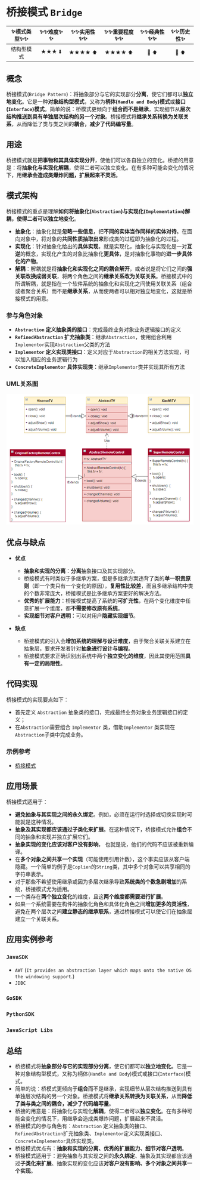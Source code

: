 # 桥接模式 `Bridge`

| :sparkles:模式类型:sparkles::sparkles:|:sparkles::sparkles:难度:sparkles:  :sparkles: | :sparkles::sparkles:实用性:sparkles::sparkles: | :sparkles::sparkles:重要程度:sparkles::sparkles: |  :sparkles::sparkles:经典性:sparkles::sparkles: | :sparkles::sparkles:历史性:sparkles: |
| :----------------------------------------: | :-----------------------------------------------: | :-------------------------------------------------: | :----------------------------------------------------: | :--------------------------------------------------: | :--------------------------------------: |
|                   结构型模式                         |                ★★★ :arrow_down:                 |                  ★★★★ :arrow_up:                   |                    ★★★★ :arrow_up:                    |              :green_heart:  :arrow_up:               |        :green_heart:  :arrow_up:         |

## 概念
桥接模式(`Bridge Pattern`)：将抽象部分与它的实现部分**分离**，使它们都可以**独立地变化**。它是一种**对象结构型模式**，又称为**柄体(`Handle and Body`)模式**或**接口(`Interface`)模式**。简单的说：桥模式更倾向于**组合而不是继承**，实现细节从**层次结构推送到具有单独层次结构的另一个对象**。桥接模式将**继承关系转换为关联关系**，从而降低了类与类之间的**耦合，减少了代码编写量**。

## 用途
桥接模式就是**把事物和其具体实现分开**，使他们可以各自独立的变化。桥接的用意是：将**抽象化与实现化解耦**，使得二者可以独立变化。在有多种可能会变化的情况下，用**继承会造成类爆炸问题，扩展起来不灵活**。

## 模式架构
桥接模式的重点是理解**如何将抽象化(`Abstraction`)与实现化(`Implementation`)解耦，使得二者可以独立地变化**。
+ **抽象化**：抽象化就是**忽略一些信息**，把**不同的实体当作同样的实体对待**。在面向对象中，将对象的**共同性质抽取出来**形成类的过程即为抽象化的过程。
+ **实现化**：针对抽象化给出的**具体实现**，就是实现化，抽象化与实现化是一对**互逆**的概念，实现化产生的对象比抽象化**更具体**，是对抽象化事物的**进一步具体化的产物**。
+ **解耦**：解耦就是将**抽象化和实现化之间的耦合解开**，或者说是将它们之间的**强关联改换成弱关联**，将两个角色之间的**继承关系改为关联关系**。桥接模式中的所谓解耦，就是指在一个软件系统的抽象化和实现化之间使用关联关系（组合或者聚合关系）而不是**继承关系**，从而使两者可以相对独立地变化，这就是桥接模式的用意。


### 参与角色对象
+ **`Abstraction` 定义抽象类的接口**：完成最终业务对象业务逻辑接口的定义
+ **`RefinedAbstraction` 扩充抽象类**：继承`Abstraction`，使用组合利用`Implementor`实现`Abstraction`父类的方法
+ **`Implementor` 定义实现类接口**：定义对应于`Abstraction`的相关方法实现，可以加入相应的业务逻辑行为
+ **`ConcreteImplementor` 具体实现类**：继承`Implementor`类并实现其所有方法

### UML关系图

![1541208884367](../../../.images/1541208884367.png)

## 优点与缺点
+ **优点**
	- **抽象和实现的分离**：**分离**抽象接口及其实现部分。
	- 桥接模式有时类似于多继承方案，但是多继承方案违背了类的**单一职责原则**（即一个类只有一个变化的原因），**复用性比较差**，而且多继承结构中类的个数非常庞大，桥接模式是比多继承方案更好的解决方法。
	- **优秀的扩展能力**：桥接模式提高了系统的**可扩充性**，在两个变化维度中任意扩展一个维度，都**不需要修改原有系统**。
	- **实现细节对客户透明**：可以对用户**隐藏实现细节**。

+ **缺点**
	- 桥接模式的引入会**增加系统的理解与设计难度**，由于聚合关联关系建立在抽象层，要求开发者针对**抽象进行设计与编程**。
	- 桥接模式要求正确识别出系统中两个**独立变化的维度**，因此其使用范围**具有一定的局限性**。

## 代码实现

桥接模式的实现要点如下：
+ 首先定义 `Abstraction` 抽象类的接口，完成最终业务对象业务逻辑接口的定义；
+ 在`Abstraction`需要组合 `Implementor` 类，借助`Implementor` 类实现在`Abstraction`子类中完成业务。

### 示例参考
+ [桥接模式](./java/io/github/hooj0/bridge/)

## 应用场景

桥接模式适用于：
+ **避免抽象与其实现之间的永久绑定**。例如，必须在运行时选择或切换实现时可能就是这种情况。
+ **抽象及其实现都应该通过子类化来扩展**。在这种情况下，桥接模式允许**组合**不同的抽象和实现并独立扩展它们。
+ **抽象实现的变化应该对客户没有影响**， 也就是说，他们的代码不应该被重新编译。
+ 在**多个对象之间共享一个实现**（可能使用引用计数），这个事实应该从客户端隐藏。一个简单的例子是`Coplien`的`String`类，其中多个对象可以共享相同的字符串表示。
+ 对于那些不希望使用继承或因为多层次继承导致**系统类的个数急剧增加**的系统，桥接模式尤为适用。
+ 一个类存在**两个独立变化**的维度，且这**两个维度都需要进行扩展**。
+ 如果一个系统需要在构件的抽象化角色和具体化角色之间**增加更多的灵活性**，避免在两个层次之间**建立静态的继承联系**，通过桥接模式可以使它们在抽象层建立一个关联关系。

## 应用实例参考

### `JavaSDK` 
+ `AWT` (`It provides an abstraction layer which maps onto the native OS the windowing support`.)
+ `JDBC`

### `GoSDK`

### `PythonSDK`

### `JavaScript Libs`



## 总结
+ 桥接模式将**抽象部分与它的实现部分分离**，使它们都可以**独立地变化**。它是一种对象结构型模式，又称为柄体(`Handle and Body`)模式或接口(`Interface`)模式。
+ 简单的说：桥模式更倾向于**组合**而不是继承，实现细节从层次结构推送到具有单独层次结构的另一个对象。桥接模式将**继承关系转换为关联关系**，从而**降低了类与类之间的耦合，减少了代码编写量**。
+ 桥接的用意是：将抽象化与实现化**解耦**，使得二者可以**独立变化**。在有多种可能会变化的情况下，用继承会造成类爆炸问题，扩展起来不灵活。
+ 桥接模式的参与角色有：`Abstraction` 定义抽象类的接口、`RefinedAbstraction`扩充抽象类、`Implementor`定义实现类接口、`ConcreteImplementor`具体实现类。
+ 桥接模式优点有：**抽象和实现的分离、优秀的扩展能力、细节对客户透明**。
+ 桥接模式适用于：避免抽象与其实现之间的**永久绑定**、抽象及其实现都应该通过**子类化来扩展**、抽象实现的变化应该**对客户没有影响、多个对象之间共享一个实现**。


